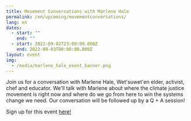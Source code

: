 ```yaml
---
title: Movement Conversations with Marlene Hale
permalink: /en/upcoming/movementconversations/
lang: en
dates:
  - start: ""
    end: ""
  - start: 2022-09-02T23:00:00.000Z
    end: 2022-09-03T00:00:00.000Z
layout: event
img:
  - /media/marlene_hale_event_banner.png
---
```

Join us for a conversation with Marlene Hale, Wet'suwet'en elder, activist, chef and educator. We'll talk with Marlene about where the climate justice movement is right now and where do we go from here to win the systems change we need. Our conversation will be followed up by a Q + A session!

Sign up for this event [here!](https://us02web.zoom.us/meeting/register/tZMpduqvqzIpGdVBWpJ6GuMmHpJYUMNR2qZd)